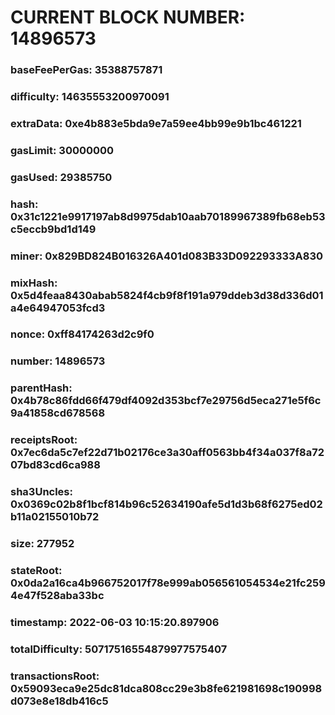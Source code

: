 # CURRENT BLOCK NUMBER: 14896573

### baseFeePerGas: 35388757871
### difficulty: 14635553200970091
### extraData: 0xe4b883e5bda9e7a59ee4bb99e9b1bc461221
### gasLimit: 30000000
### gasUsed: 29385750
### hash: 0x31c1221e9917197ab8d9975dab10aab70189967389fb68eb53c5eccb9bd1d149
### miner: 0x829BD824B016326A401d083B33D092293333A830
### mixHash: 0x5d4feaa8430abab5824f4cb9f8f191a979ddeb3d38d336d01a4e64947053fcd3
### nonce: 0xff84174263d2c9f0
### number: 14896573
### parentHash: 0x4b78c86fdd66f479df4092d353bcf7e29756d5eca271e5f6c9a41858cd678568
### receiptsRoot: 0x7ec6da5c7ef22d71b02176ce3a30aff0563bb4f34a037f8a7207bd83cd6ca988
### sha3Uncles: 0x0369c02b8f1bcf814b96c52634190afe5d1d3b68f6275ed02b11a02155010b72
### size: 277952
### stateRoot: 0x0da2a16ca4b966752017f78e999ab056561054534e21fc2594e47f528aba33bc
### timestamp: 2022-06-03 10:15:20.897906
### totalDifficulty: 50717516554879977575407
### transactionsRoot: 0x59093eca9e25dc81dca808cc29e3b8fe621981698c190998d073e8e18db416c5
